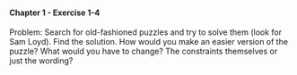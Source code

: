 #### Chapter 1 - Exercise 1-4
Problem: Search for old-fashioned puzzles and try to solve them (look for Sam Loyd). Find the solution. How would you make an easier version of the puzzle? What would you have to change? The constraints themselves or just the wording?